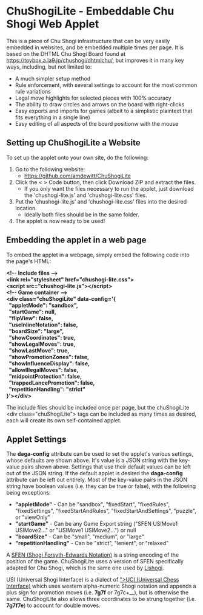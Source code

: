 # ChuShogiLite - Embeddable Chu Shogi Web Applet
This is a piece of Chu Shogi infrastructure that can be very easily embedded in websites, and be embedded multiple times per page. It is based on the DHTML Chu Shogi Board found at https://toybox.a.la9.jp/chushogi/dhtmlchu/, but improves it in many key ways, including, but not limited to:

* A much simpler setup method
* Rule enforcement, with several settings to account for the most common rule variations
* Legal move highlights for selected pieces with 100% accuracy
* The ability to draw circles and arrows on the board with right-clicks
* Easy exports and imports for games (albeit to a simplistic plaintext that fits everything in a single line)
* Easy editing of all aspects of the board positionw with the mouse

## Setting up ChuShogiLite a Website

To set up the applet onto your own site, do the following:

1. Go to the following website:
   * https://github.com/amdewitt/ChuShogiLite
3. Click the < > Code button, then click Download ZIP and extract the files.
   * If you only want the files necessary to run the applet, just download the 'chushogi-lite.js' and 'chushogi-lite.css' files.
5. Put the 'chushogi-lite.js' and 'chushogi-lite.css' files into the desired location.
   * Ideally both files should be in the same folder.
6. The applet is now ready to be used!

## Embedding the applet in a web page

To embed the applet in a webpage, simply embed the following code into the page's HTML:

__&lt;!-- Include files --><br>
&lt;link rel="stylesheet" href="chushogi-lite.css"><br>
&lt;script src="chushogi-lite.js">&lt;/script><br>
&lt;!-- Game container --><br>
&lt;div class="chuShogiLite" data-config='{<br>
&nbsp; "appletMode": "sandbox",<br>
&nbsp; "startGame": null,<br>
&nbsp; "flipView": false,<br>
&nbsp; "useInlineNotation": false,<br>
&nbsp; "boardSize": "large",<br>
&nbsp; "showCoordinates": true,<br>
&nbsp; "showLegalMoves": true,<br>
&nbsp; "showLastMove": true,<br>
&nbsp; "showPromotionZones": false,<br>
&nbsp; "showInfluenceDisplay": false,<br>
&nbsp; "allowIllegalMoves": false,<br>
&nbsp; "midpointProtection": false,<br>
&nbsp; "trappedLancePromotion": false,<br>
&nbsp; "repetitionHandling": "strict"<br>
}'>&lt;/div>__

The include files should be included once per page, but the chuShogiLite &lt;div class="chuShogiLite"></div> tags can be included as many times as desired, each will create its own self-contained applet.

## Applet Settings

The __daga-config__ attribute can be used to set the applet's various settings, whose defaults are shown above. It's value is a JSON string with the key-value pairs shown above. Settings that use their default values can be left out of the JSON string. If the default applet is desired the __daga-config__ attribute can be left out entirely. Most of the key-value pairs in the JSON string have boolean values (i.e. they can be true or false), with the following being exceptions:

* __"appletMode"__ - Can be "sandbox", "fixedStart", "fixedRules", "fixedSettings", "fixedStartAndRules", "fixedStartAndSettings", "puzzle", or "viewOnly"
* __"startGame"__ - Can be any Game Export string ("SFEN USIMove1 USIMove2..." or "USIMove1 USIMove2...") or null
* __"boardSize"__ - Can be "small", "medium", or "large"
* __"repetitionHandling"__ - Can be "strict", "lenient", or "relaxed"

A <a href="https://en.wikipedia.org/wiki/Shogi_notation#SFEN">SFEN (Shogi Forsyth-Edwards Notation)</a> is a string encoding of the position of the game. ChuShogiLite uses a version of SFEN specifically adapted for Chu Shogi, which is the same one used by <a href="https://lishogi.org/analysis/chushogi">Lishogi</a>.

USI (Universal Shogi Interface) is a dialect of <a href="https://en.wikipedia.org/wiki/Shogi_notation#SFEN">">UCI (Universal Chess Interface)</a> which uses western alpha-numeric Shogi notation and appends a plus sign for promotion moves (i.e. __7g7f__ or 7g7c+__), but is otherwise the same. ChuShogiLite also allows three coordinates to be strung together (i.e. __7g7f7e__) to account for double moves.
